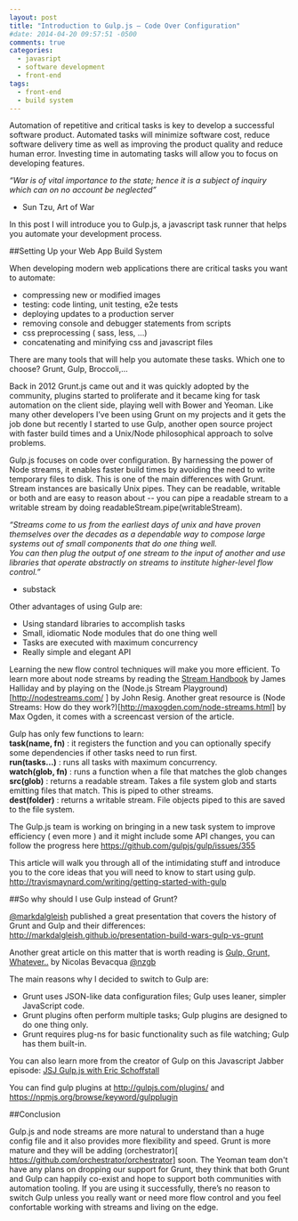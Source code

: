 ```yaml
---
layout: post
title: "Introduction to Gulp.js – Code Over Configuration"
#date: 2014-04-20 09:57:51 -0500
comments: true
categories:
  - javasript
  - software development
  - front-end
tags:
  - front-end
  - build system
---
```


Automation of repetitive and critical tasks is key to develop a successful software product. Automated tasks will minimize software cost, reduce software delivery time as well as improving the product quality and reduce human error. Investing time in automating tasks will allow you to focus on developing features. 

*“War is of vital importance to the state; hence it is a subject of inquiry which can on no account be neglected”*   
- Sun Tzu, Art of War

In this post I will introduce you to Gulp.js, a javascript task runner that helps you automate your development process. 

##Setting Up your Web App Build System

When developing modern web applications there are critical tasks you want to automate:

- compressing new or modified images
- testing: code linting, unit testing, e2e tests
- deploying updates to a production server
- removing console and debugger statements from scripts
- css preprocessing ( sass, less, …)
- concatenating and minifying css and javascript files

There are many tools that will help you automate these tasks. Which one to choose? Grunt, Gulp, Broccoli,…

Back in 2012 Grunt.js came out and it was quickly adopted by the community, plugins started to proliferate and it became king for task automation on the client side, playing well with Bower and Yeoman. Like many other developers I’ve been using Grunt on my projects and it gets the job done but recently I started to use Gulp, another open source project with faster build times and a Unix/Node philosophical approach to solve problems.

Gulp.js focuses on code over configuration. By harnessing the power of Node streams, it enables faster build times by avoiding the need to write temporary files to disk. This is one of the main differences with Grunt. Stream instances are basically Unix pipes. They can be readable, writable or both and are easy to reason about -- you can pipe a readable stream to a writable stream by doing readableStream.pipe(writableStream).

*“Streams come to us from the earliest days of unix and have proven themselves over the decades as a dependable way to compose large systems out of small components that do one thing well.   
You can then plug the output of one stream to the input of another and use libraries that operate abstractly on streams to institute higher-level flow control.”*    
- substack

Other advantages of using Gulp are:
- Using standard libraries to accomplish tasks
- Small, idiomatic Node modules that do one thing well
- Tasks are executed with maximum concurrency
- Really simple and elegant API

Learning the new flow control techniques will make you more efficient. To learn more about node streams by reading the [Stream Handbook](https://github.com/substack/stream-handbook) by James Halliday and by playing on the (Node.js Stream Playground) [http://nodestreams.com/ ] by John Resig. Another great resource is (Node Streams: How do they work?)[http://maxogden.com/node-streams.html] by Max Ogden, it comes with a screencast version of the article.

Gulp has only few functions to learn:    
__task(name, fn)__ : it registers the function and you can optionally specify some dependencies if other tasks need to run first.    
__run(tasks...)__ : runs all tasks with maximum concurrency.    
__watch(glob, fn)__ : runs a function when a file that matches the glob changes    
__src(glob)__ :  returns a readable stream. Takes a file system glob and starts emitting files that match. This is piped to other streams.   
__dest(folder)__ : returns a writable stream. File objects piped to this are saved to the file system.   

The Gulp.js team is working on bringing in a new task system to improve efficiency ( even more ) and it might include some API changes, you can follow the progress here https://github.com/gulpjs/gulp/issues/355

This article will walk you through all of the intimidating stuff and introduce you to the core ideas that you will need to know to start using gulp. http://travismaynard.com/writing/getting-started-with-gulp


##So why should I use Gulp instead of Grunt?

[@markdalgleish](http://twitter.com/markdalgleish) published a great presentation that covers the history of Grunt and Gulp and their differences: http://markdalgleish.github.io/presentation-build-wars-gulp-vs-grunt

Another great article on this matter that is worth reading is [Gulp, Grunt, Whatever..](http://blog.ponyfoo.com/2014/01/09/gulp-grunt-whatever) by Nicolas Bevacqua [@nzgb](http://twitter.com/nzgb)

The main reasons why I decided to switch to Gulp are:   	
- Grunt uses JSON-like data configuration files; Gulp uses leaner, simpler JavaScript code.   
- Grunt plugins often perform multiple tasks; Gulp plugins are designed to do one thing only.   
- Grunt requires plug-ns for basic functionality such as file watching; Gulp has them built-in.   

You can also learn more from the creator of Gulp on this Javascript Jabber episode: [JSJ Gulp.js with Eric Schoffstall](http://javascriptjabber.com/097-jsj-gulp-js-with-eric-schoffstall/)

You can find gulp plugins at http://gulpjs.com/plugins/ and https://npmjs.org/browse/keyword/gulpplugin  

##Conclusion

Gulp.js and node streams are more natural to understand than a huge config file and it also provides more flexibility and speed. Grunt is more mature and they will be adding (orchestrator)[ https://github.com/orchestrator/orchestrator] soon. The Yeoman team don't have any plans on dropping our support for Grunt, they think that both Grunt and Gulp can happily co-exist and hope to support both communities with automation tooling. If you are using it successfully, there’s no reason to switch Gulp unless you really want or need more flow control and you feel confortable working with streams and living on the edge.  
